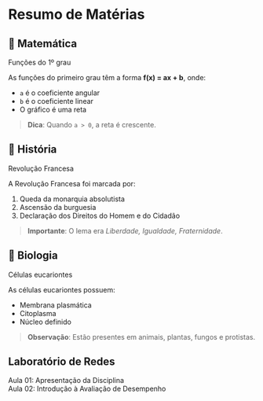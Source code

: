<!-- index.md -->
<link rel="stylesheet" href="estilos-markdown.css">

# Resumo de Matérias

## 📐 Matemática

<div class="matematica">Funções do 1º grau</div>

As funções do primeiro grau têm a forma **f(x) = ax + b**, onde:

- `a` é o coeficiente angular
- `b` é o coeficiente linear
- O gráfico é uma reta

> **Dica**: Quando `a > 0`, a reta é crescente.

## 📜 História

<div class="historia">Revolução Francesa</div>

A Revolução Francesa foi marcada por:

1. Queda da monarquia absolutista
2. Ascensão da burguesia
3. Declaração dos Direitos do Homem e do Cidadão

> **Importante**: O lema era *Liberdade, Igualdade, Fraternidade*.

## 🧬 Biologia

<div class="biologia">Células eucariontes</div>

As células eucariontes possuem:

- Membrana plasmática
- Citoplasma
- Núcleo definido

> **Observação**: Estão presentes em animais, plantas, fungos e protistas.

<h2 class="laboratorio-de-redes">Laboratório de Redes</h2>

<div class="laboratorio-de-redes">Aula 01: Apresentação da Disciplina</div>

<div class="laboratorio-de-redes">Aula 02: Introdução à Avaliação de Desempenho</div>

